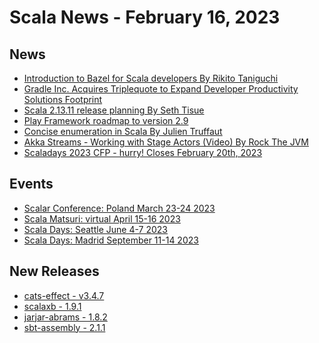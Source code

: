 # Scala News - February 16, 2023


## News

[//]: # (Add to this list any link to news you want included in markdown format with description in square brackets followed by URL in normal brackets)

- [Introduction to Bazel for Scala developers By Rikito Taniguchi](https://virtuslab.com/blog/introduction-to-bazel-for-scala-developers/)
- [Gradle Inc. Acquires Triplequote to Expand Developer Productivity Solutions Footprint](https://gradle.com/press-media/gradle-inc.-acquires-triplequote-to-expand-developer-productivity-solutions-footprint/)
- [Scala 2.13.11 release planning By Seth Tisue](https://contributors.scala-lang.org/t/scala-2-13-11-release-planning/6088/2)
- [Play Framework roadmap to version 2.9](https://github.com/orgs/playframework/projects/3)
- [Concise enumeration in Scala By Julien Truffaut](https://scalajobs.com/blog/concise-enumeration-in-scala/)
- [Akka Streams - Working with Stage Actors (Video) By Rock The JVM](https://www.youtube.com/watch?v=CbROb078_Qs)
- [Scaladays 2023 CFP - hurry! Closes February 20th, 2023](https://www.papercall.io/scala-days-2023)



## Events 

[//]: # (Add to this list any link to an upcoming scala related event like a conference or meetup you want included in markdown format with description in square brackets followed by URL in normal brackets)

- [Scalar Conference: Poland March 23-24 2023](https://www.scalar-conf.com/)
- [Scala Matsuri: virtual April 15-16 2023](https://scalamatsuri.org/en/)
- [Scala Days: Seattle June 4-7 2023](https://scaladays.org/)
- [Scala Days: Madrid September 11-14 2023](https://scaladays.org/)


## New Releases

- [cats-effect - v3.4.7](https://github.com/typelevel/cats-effect/releases/tag/v3.4.7)
- [scalaxb - 1.9.1](https://scalaxb.org/scalaxb-1.9.1)
- [jarjar-abrams - 1.8.2](https://github.com/eed3si9n/jarjar-abrams/releases/tag/v1.8.2)
- [sbt-assembly - 2.1.1](https://github.com/sbt/sbt-assembly/releases/tag/v2.1.1)

